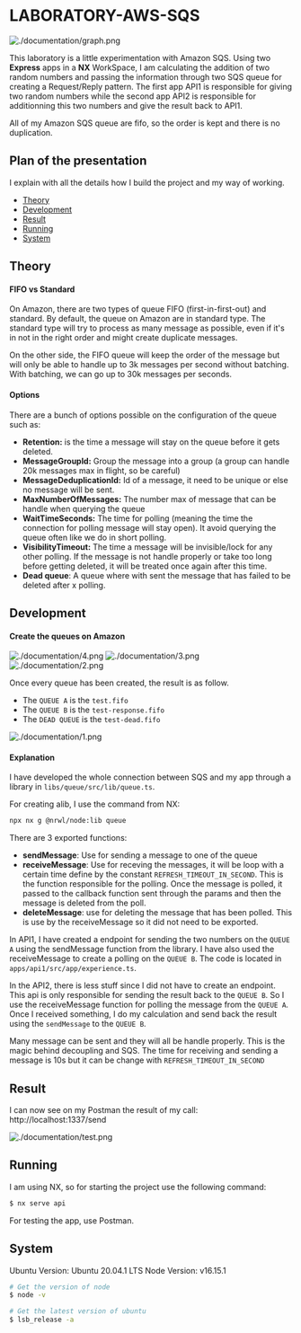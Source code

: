# LABORATORY-AWS-SQS

![./documentation/graph.png](./documentation/graph.png)

This laboratory is a little experimentation with Amazon SQS. Using two **Express** apps in a **NX** WorkSpace, I am calculating the addition of two random numbers and passing the information through two SQS queue for creating a Request/Reply pattern. The first app API1 is responsible for giving two random numbers while the second app API2 is responsible for additionning this two numbers and give the result back to API1.

All of my Amazon SQS queue are fifo, so the order is kept and there is no duplication.

## Plan of the presentation

I explain with all the details how I build the project and my way of working.

- [Theory](#theory)
- [Development](#development)
- [Result](#result)
- [Running](#running)
- [System](#system)

## Theory

#### FIFO vs Standard

On Amazon, there are two types of queue FIFO (first-in-first-out) and standard. By default, the queue on Amazon are in standard type. The standard type will try to process as many message as possible, even if it's in not in the right order and might create duplicate messages.

On the other side, the FIFO queue will keep the order of the message but will only be able to handle up to 3k messages per second without batching. With batching, we can go up to 30k messages per seconds.

#### Options

There are a bunch of options possible on the configuration of the queue such as:

- **Retention:** is the time a message will stay on the queue before it gets deleted.
- **MessageGroupId:** Group the message into a group (a group can handle 20k messages max in flight, so be careful)
- **MessageDeduplicationId:** Id of a message, it need to be unique or else no message will be sent.
- **MaxNumberOfMessages:** The number max of message that can be handle when querying the queue
- **WaitTimeSeconds:** The time for polling (meaning the time the connection for polling message will stay open). It avoid querying the queue often like we do in short polling.
- **VisibilityTimeout:** The time a message will be invisible/lock for any other polling. If the message is not handle properly or take too long before getting deleted, it will be treated once again after this time.
- **Dead queue**: A queue where with sent the message that has failed to be deleted after x polling.

## Development

#### Create the queues on Amazon

![./documentation/4.png](./documentation/4.png)
![./documentation/3.png](./documentation/3.png)
![./documentation/2.png](./documentation/2.png)

Once every queue has been created, the result is as follow.

- The `QUEUE A` is the `test.fifo`
- The `QUEUE B` is the `test-response.fifo`
- The `DEAD QUEUE` is the `test-dead.fifo`

![./documentation/1.png](./documentation/1.png)

#### Explanation

I have developed the whole connection between SQS and my app through a library in `libs/queue/src/lib/queue.ts`.

For creating alib, I use the command from NX:

```bash
npx nx g @nrwl/node:lib queue
```

There are 3 exported functions:

- **sendMessage**: Use for sending a message to one of the queue
- **receiveMessage**: Use for receving the messages, it will be loop with a certain time define by the constant `REFRESH_TIMEOUT_IN_SECOND`. This is the function responsible for the polling. Once the message is polled, it passed to the callback function sent through the params and then the message is deleted from the poll.
- **deleteMessage**: use for deleting the message that has been polled. This is use by the receiveMessage so it did not need to be exported.

In API1, I have created a endpoint for sending the two numbers on the `QUEUE A` using the sendMessage function from the library. I have also used the receiveMessage to create a polling on the `QUEUE B`. The code is located in `apps/api1/src/app/experience.ts`.

In the API2, there is less stuff since I did not have to create an endpoint. This api is only responsible for sending the result back to the `QUEUE B`. So I use the receiveMessage function for polling the message from the `QUEUE A`. Once I received something, I do my calculation and send back the result using the `sendMessage` to the `QUEUE B`.

Many message can be sent and they will all be handle properly. This is the magic behind decoupling and SQS. The time for receiving and sending a message is 10s but it can be change with `REFRESH_TIMEOUT_IN_SECOND`

## Result

I can now see on my Postman the result of my call: http://localhost:1337/send

![./documentation/test.png](./documentation/test.png)

## Running

I am using NX, so for starting the project use the following command:

```bash
$ nx serve api
```

For testing the app, use Postman.

## System

Ubuntu Version: Ubuntu 20.04.1 LTS
Node Version: v16.15.1

```bash
# Get the version of node
$ node -v

# Get the latest version of ubuntu
$ lsb_release -a
```
